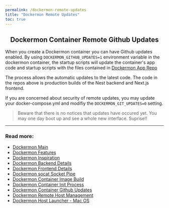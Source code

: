 ```yaml
---
permalink: /dockermon-remote-updates
title: "Dockermon Remote Updates"
toc: true
---
```

<h2 align="center">
 Dockermon Container Remote Github Updates
</h2>

When you create a Dockermon container you can have Github updates enabled.  By using `DOCKERMON_GITHUB_UPDATES=1` environment variable in the dockermon container, the startup scripts will update the container's app code and startup scripts with the files contained in [Dockermon App Repo](https://github.com/drumfreak/dockermon-app)

The process allows the automatic updates to the latest code. The code in the repos above is production builds of the Nest backend and Next.js frontend.

If you are concerned about security of remote updates, you may update your docker-compose.yml and modifiy the `DOCKERMON_GIT_UPDATES=0` setting.

> Beware that there is no notices that updates have occured yet. You may one day boot up and see a whole new interface. Suprise!! 

<hr />

### Read more:

- [Dockermon Main](/dockermon)
- [Dockermon Features](/dockermon/dockermon-features)
- [Dockermon Inspiration](/dockermon/dockermon-inspiration)
- [Dockermon Backend Details](/dockermon/dockermon-backend)
- [Dockermon Frontend Details](/dockermon/dockermon-frontend)
- [Dockermon socat Socket Pipe](/dockermon/dockermon-socat)
- [Dockermon Container Image Build](/dockermon/dockermon-container-build)
- [Dockermon Container Init Process](/dockermon/dockermon-container-init)
- [Dockermon Container Github Updates](/dockermon/dockermon-remote-updates)
- [Dockermon Remote Host Management](/dockermon/dockermon-container-remote-hosts)
- [Dockermon Host Launcher - Mac OS](/dockermon/dockermon-host-launcher)
